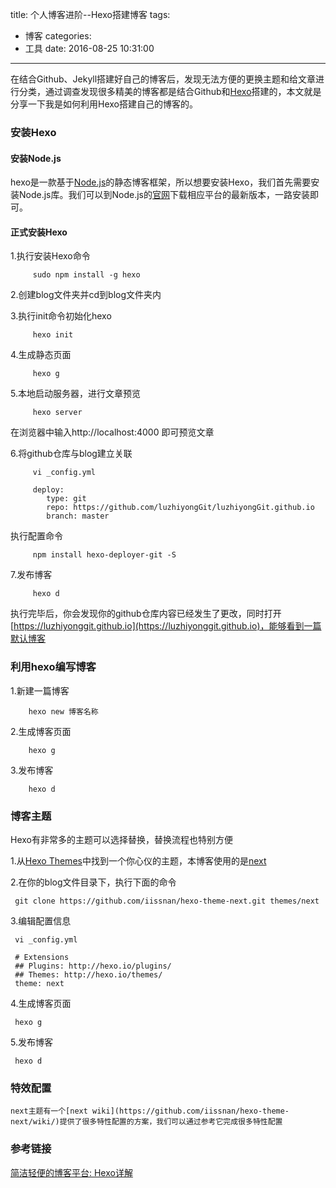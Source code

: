 title: 个人博客进阶--Hexo搭建博客
tags:
  - 博客
categories:
  - 工具
date: 2016-08-25 10:31:00
---

在结合Github、Jekyll搭建好自己的博客后，发现无法方便的更换主题和给文章进行分类，通过调查发现很多精美的博客都是结合Github和[Hexo](https://github.com/hexojs/hexo)搭建的，本文就是分享一下我是如何利用Hexo搭建自己的博客的。

### 安装Hexo

#### 安装Node.js
hexo是一款基于[Node.js](https://nodejs.org/en/)的静态博客框架，所以想要安装Hexo，我们首先需要安装Node.js库。我们可以到Node.js的[官网](https://nodejs.org/en/)下载相应平台的最新版本，一路安装即可。

#### 正式安装Hexo

1.执行安装Hexo命令
        
         sudo npm install -g hexo
        
2.创建blog文件夹并cd到blog文件夹内

3.执行init命令初始化hexo

         hexo init
         
4.生成静态页面

         hexo g
       
5.本地启动服务器，进行文章预览

         hexo server
         
  在浏览器中输入http://localhost:4000 即可预览文章
  
6.将github仓库与blog建立关联

         vi _config.yml
         
         deploy:
            type: git
            repo: https://github.com/luzhiyongGit/luzhiyongGit.github.io
            branch: master
            
   
  执行配置命令
  
         npm install hexo-deployer-git -S
         
7.发布博客

         hexo d
         
  执行完毕后，你会发现你的github仓库内容已经发生了更改，同时打开[https://luzhiyonggit.github.io](https://luzhiyonggit.github.io)，能够看到一篇默认博客
  
### 利用hexo编写博客

1.新建一篇博客

        hexo new 博客名称
        
2.生成博客页面

        hexo g
        
3.发布博客

        hexo d
        
### 博客主题

Hexo有非常多的主题可以选择替换，替换流程也特别方便

1.从[Hexo Themes](https://github.com/hexojs/hexo/wiki/Themes)中找到一个你心仪的主题，本博客使用的是[next](https://github.com/iissnan/hexo-theme-next)

2.在你的blog文件目录下，执行下面的命令

     git clone https://github.com/iissnan/hexo-theme-next.git themes/next
     
3.编辑配置信息

     vi _config.yml
     
     # Extensions
     ## Plugins: http://hexo.io/plugins/
     ## Themes: http://hexo.io/themes/
     theme: next


4.生成博客页面

     hexo g
     
5.发布博客

     hexo d

### 特效配置

    next主题有一个[next wiki](https://github.com/iissnan/hexo-theme-next/wiki/)提供了很多特性配置的方案，我们可以通过参考它完成很多特性配置
     
### 参考链接

[简洁轻便的博客平台: Hexo详解](http://www.tuicool.com/articles/ueI7naV)
